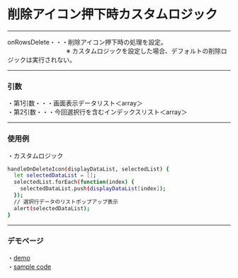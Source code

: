 # 削除アイコン押下時カスタムロジック
*****
onRowsDelete・・・削除アイコン押下時の処理を設定。  
    　　　　　             ※ カスタムロジックを設定した場合、デフォルトの削除ロジックは実行されない。

*****
### 引数
・第1引数・・・画面表示データリスト＜array＞  
・第2引数・・・今回選択行を含むインデックスリスト＜array＞
*****
### 使用例

・カスタムロジック  
```sh
handleOnDeleteIcon(displayDataList, selectedList) {
  let selectedDataList = [];
  selectedList.forEach(function(index) {
    selectedDataList.push(displayDataList[index]);
  });
  // 選択行データのリストポップアップ表示
  alert(selectedDataList);
}
```
*****
### デモページ

・[demo](https://kento75.github.io/mui-drip-table-demo3)  
・[sample code](https://github.com/Kento75/mui-drip-table-demo3)
